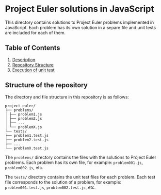 # Project Euler solutions in JavaScript

This directory contains solutions to Project Euler problems implemented in JavaScript. Each problem has its own solution in a separe file and unit tests are included for each of them.

## Table of Contents
1. [Description](#description)
2. [Repository Structure](#repository-structure)
3. [Execution of unit test](#execution-of-unit-test)

## Structure of the repository

The directory and file structure in this repository is as follows:

```
project-euler/
├── problems/
│ ├── problem1.js
│ ├── problem2.js
│ ├── ...
│ └── problemX.js
└── tests/
├── problem1.test.js
├── problem2.test.js
├── ...
└── problemX.test.js
```

The `problems/` directory contains the files with the solutions to Project Euler problems. Each problem has its own file, for example: `problem001.js`, `problem002.js`, etc.

The `tests/` directory contains the unit test files for each problem. Each test file corresponds to the solution of a problem, for example: `problem001.test.js`, `problem002.test.js`, etc.
